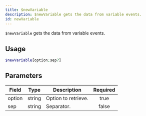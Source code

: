 ```yaml
---
title: $newVariable
description: $newVariable gets the data from variable events.
id: newVariable
---
```


`$newVariable` gets the data from variable events.

## Usage

```php
$newVariable[option;sep?]
```

## Parameters

| Field  | Type   | Description         | Required |
| ------ | ------ | ------------------- | :------: |
| option | string | Option to retrieve. |   true   |
| sep    | string | Separator.          |  false   |
